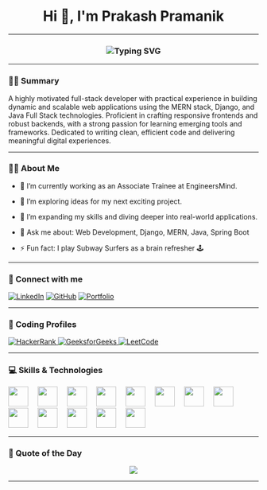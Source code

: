 <h1 align="center">Hi 👋, I'm Prakash Pramanik</h1>
<hr/>

<h3 align="center"><img src="https://readme-typing-svg.herokuapp.com?font=Fira+Code&size=24&pause=1000&center=true&vCenter=true&width=435&lines=Full-Stack+Developer;Open+Source+Enthusiast;Tech+Explorer+%F0%9F%9A%80" alt="Typing SVG" /></h3>

---

### 🧑‍💻 Summary
A highly motivated full-stack developer with practical experience in building dynamic and scalable web applications using the MERN stack, Django, and Java Full Stack technologies. Proficient in crafting responsive frontends and robust backends, with a strong passion for learning emerging tools and frameworks. Dedicated to writing clean, efficient code and delivering meaningful digital experiences.

---

### 🙋‍♂️ About Me

- 💼 I’m currently working as an Associate Trainee at EngineersMind.

- 🔭 I’m exploring ideas for my next exciting project.

- 🌱 I’m expanding my skills and diving deeper into real-world applications.

- 💬 Ask me about: Web Development, Django, MERN, Java, Spring Boot

- ⚡ Fun fact: I play Subway Surfers as a brain refresher 🕹️

---

### 🤝 Connect with me

<p align="left">
<a href="https://www.linkedin.com/in/YOUR-LINKEDIN" target="_blank"><img alt="LinkedIn" src="https://img.shields.io/badge/LinkedIn-blue?style=for-the-badge&logo=linkedin&logoColor=white"/></a>
<a href="https://github.com/YOUR-USERNAME" target="_blank"><img alt="GitHub" src="https://img.shields.io/badge/GitHub-black?style=for-the-badge&logo=github&logoColor=white"/></a>
<a href="https://your-portfolio.com" target="_blank"><img alt="Portfolio" src="https://img.shields.io/badge/Portfolio-red?style=for-the-badge&logo=firefox&logoColor=white"/></a>
</p>

---

### 🧠 Coding Profiles

<p align="left">
  <a href="https://www.hackerrank.com/profile/prakashpramanik1" target="_blank">
    <img alt="HackerRank" src="https://img.shields.io/badge/HackerRank-2EC866?style=for-the-badge&logo=HackerRank&logoColor=white"/>
  </a>
  <a href="https://www.geeksforgeeks.org/user/prakashprann32/" target="_blank">
    <img alt="GeeksforGeeks" src="https://img.shields.io/badge/GeeksforGeeks-2F8D46?style=for-the-badge&logo=GeeksforGeeks&logoColor=white"/>
  </a>
  <a href="https://leetcode.com/u/prakashpramanik280/" target="_blank">
    <img alt="LeetCode" src="https://img.shields.io/badge/LeetCode-FFA116?style=for-the-badge&logo=LeetCode&logoColor=black"/>
  </a>
</p>

---


### 💻 Skills & Technologies

<p align="left">
  <img src="https://cdn.jsdelivr.net/gh/devicons/devicon/icons/react/react-original.svg" width="40" height="40" style="margin-right: 15px;"/>
  <img src="https://cdn.jsdelivr.net/gh/devicons/devicon/icons/javascript/javascript-original.svg" width="40" height="40" style="margin-right: 15px;"/>
  <img src="https://cdn.jsdelivr.net/gh/devicons/devicon/icons/tailwindcss/tailwindcss-plain.svg" width="40" height="40" style="margin-right: 15px;"/>
  <img src="https://cdn.jsdelivr.net/gh/devicons/devicon/icons/html5/html5-original.svg" width="40" height="40" style="margin-right: 15px;"/>
  <img src="https://cdn.jsdelivr.net/gh/devicons/devicon/icons/css3/css3-original.svg" width="40" height="40" style="margin-right: 15px;"/>
  <img src="https://cdn.jsdelivr.net/gh/devicons/devicon/icons/python/python-original.svg" width="40" height="40" style="margin-right: 15px;"/>
  <img src="https://cdn.jsdelivr.net/gh/devicons/devicon/icons/nodejs/nodejs-original.svg" width="40" height="40" style="margin-right: 15px;"/>
  <img src="https://cdn.jsdelivr.net/gh/devicons/devicon/icons/express/express-original.svg" width="40" height="40" style="margin-right: 15px;"/>
  <img src="https://cdn.jsdelivr.net/gh/devicons/devicon/icons/mongodb/mongodb-original.svg" width="40" height="40" style="margin-right: 15px;"/>
  <img src="https://cdn.jsdelivr.net/gh/devicons/devicon/icons/mysql/mysql-original.svg" width="40" height="40" style="margin-right: 15px;"/>
  <img src="https://cdn.jsdelivr.net/gh/devicons/devicon/icons/spring/spring-original.svg" width="40" height="40" style="margin-right: 15px;"/>
  <img src="https://cdn.jsdelivr.net/gh/devicons/devicon/icons/git/git-original.svg" width="40" height="40" style="margin-right: 15px;"/>
  <img src="https://cdn.jsdelivr.net/gh/devicons/devicon/icons/django/django-plain.svg" width="40" height="40" style="margin-right: 15px;"/>
</p>


---



### 🚀 Quote of the Day

<p align="center">
  <img src="https://quotes-github-readme.vercel.app/api?type=horizontal&theme=radical"/>
</p>

---



